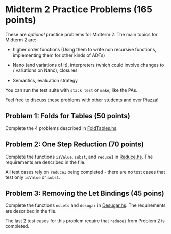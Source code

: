 # Midterm 2 Practice Problems (165 points)

These are *optional* practice problems for Midterm 2. The main topics for
Midterm 2 are:

- higher order functions (Using them to write non recursive functions,
  implementing them for other kinds of ADTs)

- Nano (and variations of it), interpreters (which could involve changes to /
  variations on Nano), closures

- Semantics, evaluation strategy

You can run the test suite with `stack test` or `make`, like the PAs.

Feel free to discuss these problems with other students and over Piazza!

## Problem 1: Folds for Tables (50 points)
Complete the 4 problems described in [FoldTables.hs](src/Language/Nano2/FoldTables.hs).

## Problem 2: One Step Reduction (70 points)
Complete the functions `isValue`, `subst`, and `reduce1` in
[Reduce.hs](src/Language/Nano2/Reduce.hs). The requirements are described in
the file.

All test cases rely on `reduce1` being completed - there are no test cases
that test only `isValue` or `subst`.

## Problem 3: Removing the Let Bindings (45 poins)
Complete the functions `noLets` and `desugar` in
[Desugar.hs](src/Language/Nano2/Desugar.hs). The requirements are described
in the file.

The last 2 test cases for this problem require that `reduce1` from Problem 2
is completed.
